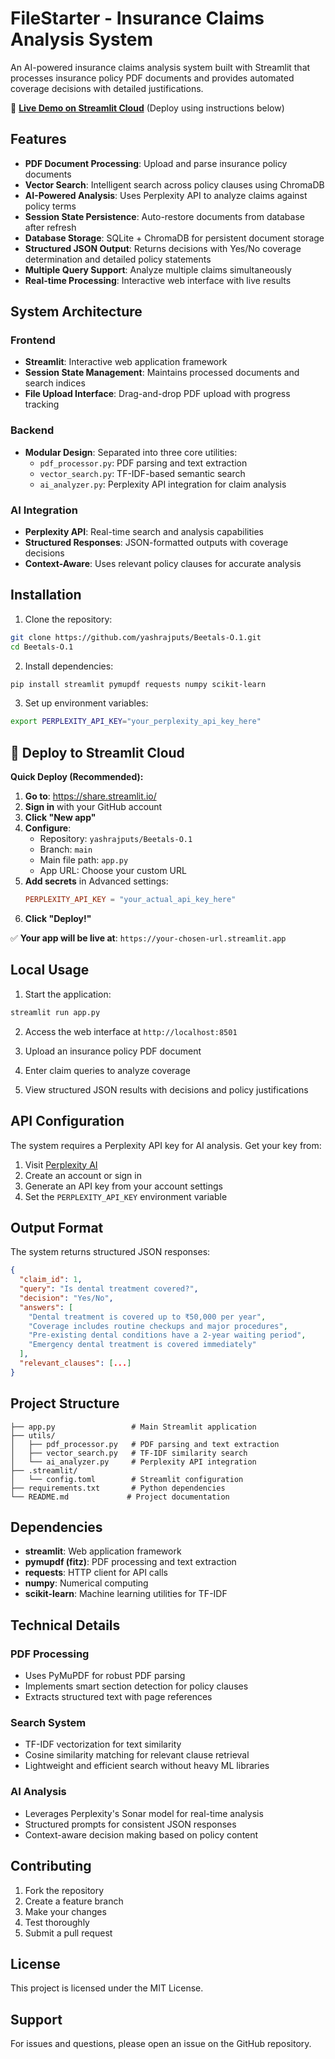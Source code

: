 # FileStarter - Insurance Claims Analysis System

An AI-powered insurance claims analysis system built with Streamlit that processes insurance policy PDF documents and provides automated coverage decisions with detailed justifications.

🚀 **[Live Demo on Streamlit Cloud](https://share.streamlit.io)** (Deploy using instructions below)

## Features

- **PDF Document Processing**: Upload and parse insurance policy documents
- **Vector Search**: Intelligent search across policy clauses using ChromaDB
- **AI-Powered Analysis**: Uses Perplexity API to analyze claims against policy terms
- **Session State Persistence**: Auto-restore documents from database after refresh
- **Database Storage**: SQLite + ChromaDB for persistent document storage
- **Structured JSON Output**: Returns decisions with Yes/No coverage determination and detailed policy statements
- **Multiple Query Support**: Analyze multiple claims simultaneously
- **Real-time Processing**: Interactive web interface with live results

## System Architecture

### Frontend
- **Streamlit**: Interactive web application framework
- **Session State Management**: Maintains processed documents and search indices
- **File Upload Interface**: Drag-and-drop PDF upload with progress tracking

### Backend
- **Modular Design**: Separated into three core utilities:
  - `pdf_processor.py`: PDF parsing and text extraction
  - `vector_search.py`: TF-IDF-based semantic search
  - `ai_analyzer.py`: Perplexity API integration for claim analysis

### AI Integration
- **Perplexity API**: Real-time search and analysis capabilities
- **Structured Responses**: JSON-formatted outputs with coverage decisions
- **Context-Aware**: Uses relevant policy clauses for accurate analysis

## Installation

1. Clone the repository:
```bash
git clone https://github.com/yashrajputs/Beetals-O.1.git
cd Beetals-O.1
```

2. Install dependencies:
```bash
pip install streamlit pymupdf requests numpy scikit-learn
```

3. Set up environment variables:
```bash
export PERPLEXITY_API_KEY="your_perplexity_api_key_here"
```

## 🚀 Deploy to Streamlit Cloud

**Quick Deploy (Recommended):**

1. **Go to**: https://share.streamlit.io/
2. **Sign in** with your GitHub account  
3. **Click "New app"**
4. **Configure**:
   - Repository: `yashrajputs/Beetals-O.1`
   - Branch: `main`
   - Main file path: `app.py`
   - App URL: Choose your custom URL
5. **Add secrets** in Advanced settings:
   ```toml
   PERPLEXITY_API_KEY = "your_actual_api_key_here"
   ```
6. **Click "Deploy!"**

✅ **Your app will be live at**: `https://your-chosen-url.streamlit.app`

## Local Usage

1. Start the application:
```bash
streamlit run app.py
```

2. Access the web interface at `http://localhost:8501`

3. Upload an insurance policy PDF document

4. Enter claim queries to analyze coverage

5. View structured JSON results with decisions and policy justifications

## API Configuration

The system requires a Perplexity API key for AI analysis. Get your key from:
1. Visit [Perplexity AI](https://www.perplexity.ai/)
2. Create an account or sign in
3. Generate an API key from your account settings
4. Set the `PERPLEXITY_API_KEY` environment variable

## Output Format

The system returns structured JSON responses:

```json
{
  "claim_id": 1,
  "query": "Is dental treatment covered?",
  "decision": "Yes/No",
  "answers": [
    "Dental treatment is covered up to ₹50,000 per year",
    "Coverage includes routine checkups and major procedures",
    "Pre-existing dental conditions have a 2-year waiting period",
    "Emergency dental treatment is covered immediately"
  ],
  "relevant_clauses": [...]
}
```

## Project Structure

```
├── app.py                 # Main Streamlit application
├── utils/
│   ├── pdf_processor.py   # PDF parsing and text extraction
│   ├── vector_search.py   # TF-IDF similarity search
│   └── ai_analyzer.py     # Perplexity API integration
├── .streamlit/
│   └── config.toml        # Streamlit configuration
├── requirements.txt       # Python dependencies
└── README.md             # Project documentation
```

## Dependencies

- **streamlit**: Web application framework
- **pymupdf (fitz)**: PDF processing and text extraction
- **requests**: HTTP client for API calls
- **numpy**: Numerical computing
- **scikit-learn**: Machine learning utilities for TF-IDF

## Technical Details

### PDF Processing
- Uses PyMuPDF for robust PDF parsing
- Implements smart section detection for policy clauses
- Extracts structured text with page references

### Search System
- TF-IDF vectorization for text similarity
- Cosine similarity matching for relevant clause retrieval
- Lightweight and efficient search without heavy ML libraries

### AI Analysis
- Leverages Perplexity's Sonar model for real-time analysis
- Structured prompts for consistent JSON responses
- Context-aware decision making based on policy content

## Contributing

1. Fork the repository
2. Create a feature branch
3. Make your changes
4. Test thoroughly
5. Submit a pull request

## License

This project is licensed under the MIT License.

## Support

For issues and questions, please open an issue on the GitHub repository.